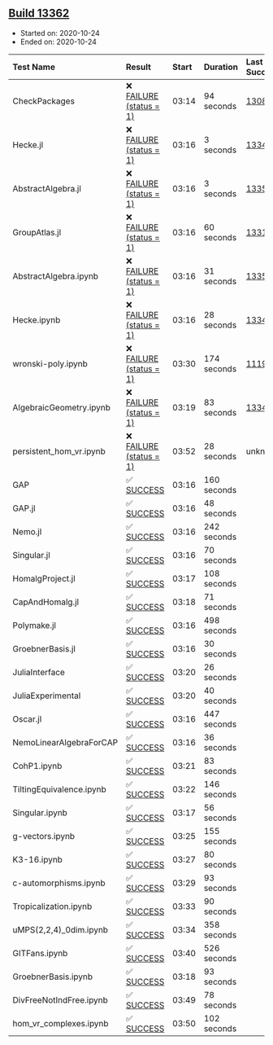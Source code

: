## [Build 13362](https://oscarci.mathematik.uni-kl.de/job/oscar/13362/)

* Started on: 2020-10-24
* Ended on: 2020-10-24

| Test Name    | Result | Start | Duration | Last Success | First Failure |
|:-------------|:-------|:------|:---------|:-------------|:--------------|
| CheckPackages | ❌ [FAILURE (status = 1)](https://oscarci.mathematik.uni-kl.de/job/oscar/13362/artifact/logs/build-13362/CheckPackages.log) | 03:14 | 94 seconds | [13085](https://oscarci.mathematik.uni-kl.de/job/oscar/13085/) | [13086](https://oscarci.mathematik.uni-kl.de/job/oscar/13086/) |
| Hecke.jl | ❌ [FAILURE (status = 1)](https://oscarci.mathematik.uni-kl.de/job/oscar/13362/artifact/logs/build-13362/Hecke.jl.log) | 03:16 | 3 seconds | [13341](https://oscarci.mathematik.uni-kl.de/job/oscar/13341/) | [13342](https://oscarci.mathematik.uni-kl.de/job/oscar/13342/) |
| AbstractAlgebra.jl | ❌ [FAILURE (status = 1)](https://oscarci.mathematik.uni-kl.de/job/oscar/13362/artifact/logs/build-13362/AbstractAlgebra.jl.log) | 03:16 | 3 seconds | [13355](https://oscarci.mathematik.uni-kl.de/job/oscar/13355/) | [13356](https://oscarci.mathematik.uni-kl.de/job/oscar/13356/) |
| GroupAtlas.jl | ❌ [FAILURE (status = 1)](https://oscarci.mathematik.uni-kl.de/job/oscar/13362/artifact/logs/build-13362/GroupAtlas.jl.log) | 03:16 | 60 seconds | [13311](https://oscarci.mathematik.uni-kl.de/job/oscar/13311/) | [13312](https://oscarci.mathematik.uni-kl.de/job/oscar/13312/) |
| AbstractAlgebra.ipynb | ❌ [FAILURE (status = 1)](https://oscarci.mathematik.uni-kl.de/job/oscar/13362/artifact/logs/build-13362/AbstractAlgebra.ipynb.log) | 03:16 | 31 seconds | [13355](https://oscarci.mathematik.uni-kl.de/job/oscar/13355/) | [13356](https://oscarci.mathematik.uni-kl.de/job/oscar/13356/) |
| Hecke.ipynb | ❌ [FAILURE (status = 1)](https://oscarci.mathematik.uni-kl.de/job/oscar/13362/artifact/logs/build-13362/Hecke.ipynb.log) | 03:16 | 28 seconds | [13341](https://oscarci.mathematik.uni-kl.de/job/oscar/13341/) | [13342](https://oscarci.mathematik.uni-kl.de/job/oscar/13342/) |
| wronski-poly.ipynb | ❌ [FAILURE (status = 1)](https://oscarci.mathematik.uni-kl.de/job/oscar/13362/artifact/logs/build-13362/wronski-poly.ipynb.log) | 03:30 | 174 seconds | [11192](https://oscarci.mathematik.uni-kl.de/job/oscar/11192/) | [11193](https://oscarci.mathematik.uni-kl.de/job/oscar/11193/) |
| AlgebraicGeometry.ipynb | ❌ [FAILURE (status = 1)](https://oscarci.mathematik.uni-kl.de/job/oscar/13362/artifact/logs/build-13362/AlgebraicGeometry.ipynb.log) | 03:19 | 83 seconds | [13341](https://oscarci.mathematik.uni-kl.de/job/oscar/13341/) | [13342](https://oscarci.mathematik.uni-kl.de/job/oscar/13342/) |
| persistent_hom_vr.ipynb | ❌ [FAILURE (status = 1)](https://oscarci.mathematik.uni-kl.de/job/oscar/13362/artifact/logs/build-13362/persistent_hom_vr.ipynb.log) | 03:52 | 28 seconds | unknown | unknown |
| GAP | ✅ [SUCCESS](https://oscarci.mathematik.uni-kl.de/job/oscar/13362/artifact/logs/build-13362/GAP.log) | 03:16 | 160 seconds |  |  |
| GAP.jl | ✅ [SUCCESS](https://oscarci.mathematik.uni-kl.de/job/oscar/13362/artifact/logs/build-13362/GAP.jl.log) | 03:16 | 48 seconds |  |  |
| Nemo.jl | ✅ [SUCCESS](https://oscarci.mathematik.uni-kl.de/job/oscar/13362/artifact/logs/build-13362/Nemo.jl.log) | 03:16 | 242 seconds |  |  |
| Singular.jl | ✅ [SUCCESS](https://oscarci.mathematik.uni-kl.de/job/oscar/13362/artifact/logs/build-13362/Singular.jl.log) | 03:16 | 70 seconds |  |  |
| HomalgProject.jl | ✅ [SUCCESS](https://oscarci.mathematik.uni-kl.de/job/oscar/13362/artifact/logs/build-13362/HomalgProject.jl.log) | 03:17 | 108 seconds |  |  |
| CapAndHomalg.jl | ✅ [SUCCESS](https://oscarci.mathematik.uni-kl.de/job/oscar/13362/artifact/logs/build-13362/CapAndHomalg.jl.log) | 03:18 | 71 seconds |  |  |
| Polymake.jl | ✅ [SUCCESS](https://oscarci.mathematik.uni-kl.de/job/oscar/13362/artifact/logs/build-13362/Polymake.jl.log) | 03:16 | 498 seconds |  |  |
| GroebnerBasis.jl | ✅ [SUCCESS](https://oscarci.mathematik.uni-kl.de/job/oscar/13362/artifact/logs/build-13362/GroebnerBasis.jl.log) | 03:16 | 30 seconds |  |  |
| JuliaInterface | ✅ [SUCCESS](https://oscarci.mathematik.uni-kl.de/job/oscar/13362/artifact/logs/build-13362/JuliaInterface.log) | 03:20 | 26 seconds |  |  |
| JuliaExperimental | ✅ [SUCCESS](https://oscarci.mathematik.uni-kl.de/job/oscar/13362/artifact/logs/build-13362/JuliaExperimental.log) | 03:20 | 40 seconds |  |  |
| Oscar.jl | ✅ [SUCCESS](https://oscarci.mathematik.uni-kl.de/job/oscar/13362/artifact/logs/build-13362/Oscar.jl.log) | 03:16 | 447 seconds |  |  |
| NemoLinearAlgebraForCAP | ✅ [SUCCESS](https://oscarci.mathematik.uni-kl.de/job/oscar/13362/artifact/logs/build-13362/NemoLinearAlgebraForCAP.log) | 03:16 | 36 seconds |  |  |
| CohP1.ipynb | ✅ [SUCCESS](https://oscarci.mathematik.uni-kl.de/job/oscar/13362/artifact/logs/build-13362/CohP1.ipynb.log) | 03:21 | 83 seconds |  |  |
| TiltingEquivalence.ipynb | ✅ [SUCCESS](https://oscarci.mathematik.uni-kl.de/job/oscar/13362/artifact/logs/build-13362/TiltingEquivalence.ipynb.log) | 03:22 | 146 seconds |  |  |
| Singular.ipynb | ✅ [SUCCESS](https://oscarci.mathematik.uni-kl.de/job/oscar/13362/artifact/logs/build-13362/Singular.ipynb.log) | 03:17 | 56 seconds |  |  |
| g-vectors.ipynb | ✅ [SUCCESS](https://oscarci.mathematik.uni-kl.de/job/oscar/13362/artifact/logs/build-13362/g-vectors.ipynb.log) | 03:25 | 155 seconds |  |  |
| K3-16.ipynb | ✅ [SUCCESS](https://oscarci.mathematik.uni-kl.de/job/oscar/13362/artifact/logs/build-13362/K3-16.ipynb.log) | 03:27 | 80 seconds |  |  |
| c-automorphisms.ipynb | ✅ [SUCCESS](https://oscarci.mathematik.uni-kl.de/job/oscar/13362/artifact/logs/build-13362/c-automorphisms.ipynb.log) | 03:29 | 93 seconds |  |  |
| Tropicalization.ipynb | ✅ [SUCCESS](https://oscarci.mathematik.uni-kl.de/job/oscar/13362/artifact/logs/build-13362/Tropicalization.ipynb.log) | 03:33 | 90 seconds |  |  |
| uMPS(2,2,4)_0dim.ipynb | ✅ [SUCCESS](https://oscarci.mathematik.uni-kl.de/job/oscar/13362/artifact/logs/build-13362/uMPS-2-2-4-_0dim.ipynb.log) | 03:34 | 358 seconds |  |  |
| GITFans.ipynb | ✅ [SUCCESS](https://oscarci.mathematik.uni-kl.de/job/oscar/13362/artifact/logs/build-13362/GITFans.ipynb.log) | 03:40 | 526 seconds |  |  |
| GroebnerBasis.ipynb | ✅ [SUCCESS](https://oscarci.mathematik.uni-kl.de/job/oscar/13362/artifact/logs/build-13362/GroebnerBasis.ipynb.log) | 03:18 | 93 seconds |  |  |
| DivFreeNotIndFree.ipynb | ✅ [SUCCESS](https://oscarci.mathematik.uni-kl.de/job/oscar/13362/artifact/logs/build-13362/DivFreeNotIndFree.ipynb.log) | 03:49 | 78 seconds |  |  |
| hom_vr_complexes.ipynb | ✅ [SUCCESS](https://oscarci.mathematik.uni-kl.de/job/oscar/13362/artifact/logs/build-13362/hom_vr_complexes.ipynb.log) | 03:50 | 102 seconds |  |  |
